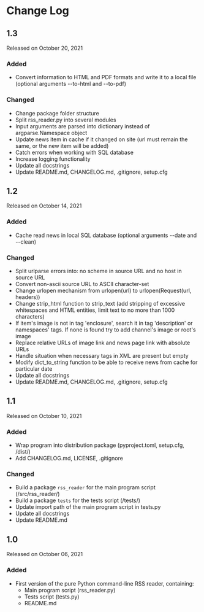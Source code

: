# Change Log


## 1.3

Released on October 20, 2021

### Added

* Convert information to HTML and PDF formats and write it to a local file (optional arguments --to-html and --to-pdf)

### Changed

* Change package folder structure 
* Split rss_reader.py into several modules
* Input arguments are parsed into dictionary instead of argparse.Namespace object
* Update news item in cache if it changed on site (url must remain the same, or the new item will be added)
* Catch errors when working with SQL database
* Increase logging functionality
* Update all docstrings
* Update README.md, CHANGELOG.md, .gitignore, setup.cfg


## 1.2

Released on October 14, 2021

### Added

* Cache read news in local SQL database (optional arguments --date and --clean)

### Changed

* Split urlparse errors into: no scheme in source URL and no host in source URL 
* Convert non-ascii source URL to ASCII character-set
* Change urlopen mechanism from urlopen(url) to urlopen(Request(url, headers))
* Change strip_html function to strip_text (add stripping of excessive whitespaces and HTML entities, limit text to no more than 1000 characters)
* If item's image is not in tag 'enclosure', search it in tag 'description' or namespaces' tags. If none is found try to add channel's image or root's image
* Replace relative URLs of image link and news page link with absolute URLs
* Handle situation when necessary tags in XML are present but empty 
* Modify dict_to_string function to be able to receive news from cache for particular date
* Update all docstrings
* Update README.md, CHANGELOG.md, .gitignore, setup.cfg


## 1.1

Released on October 10, 2021

### Added

* Wrap program into distribution package (pyproject.toml, setup.cfg, /dist/)
* Add CHANGELOG.md, LICENSE, .gitignore

### Changed

* Build a package `rss_reader` for the main program script (/src/rss_reader/)
* Build a package `tests` for the tests script (/tests/)
* Update import path of the main program script in tests.py
* Update all docstrings
* Update README.md


## 1.0

Released on October 06, 2021

### Added

* First version of the pure Python command-line RSS reader, containing:
	- Main program script (rss_reader.py)
	- Tests script (tests.py)
	- README.md